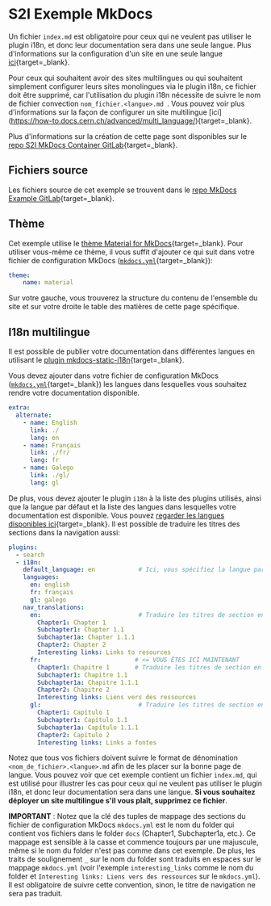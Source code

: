 # S2I Exemple MkDocs

Un fichier `index.md` est obligatoire pour ceux qui ne veulent pas utiliser le plugin i18n, et donc leur documentation sera dans une seule langue. Plus d'informations sur la configuration d'un site en une seule langue [ici](https://how-to.docs.cern.ch/advanced/single_language/){target=_blank}.

Pour ceux qui souhaitent avoir des sites multilingues ou qui souhaitent simplement configurer leurs sites monolingues via le plugin i18n, ce fichier doit être supprimé, car l'utilisation du plugin i18n nécessite de suivre le nom de fichier convection `nom_fichier.<langue>.md `. Vous pouvez voir plus d'informations sur la façon de configurer un site multilingue [ici] (https://how-to.docs.cern.ch/advanced/multi_language/){target=_blank}.

Plus d'informations sur la création de cette page sont disponibles sur le [repo S2I MkDocs Container GitLab](https://gitlab.cern.ch/authoring/documentation/s2i-mkdocs-container){target=_blank}.

## Fichiers source

Les fichiers source de cet exemple se trouvent dans le [repo MkDocs Example GitLab](https://gitlab.cern.ch/authoring/documentation/s2i-mkdocs-example){target=_blank}.

## Thème

Cet exemple utilise le [thème Material for MkDocs](https://squidfunk.github.io/mkdocs-material/){target=_blank}. Pour utiliser vous-même ce thème, il vous suffit d'ajouter ce qui suit dans votre fichier de configuration MkDocs ([`mkdocs.yml`](https://gitlab.cern.ch/authoring/documentation/s2i-mkdocs-example/blob/master/mkdocs.yml){target=_blank}):
```yaml
theme:
    name: material
```

Sur votre gauche, vous trouverez la structure du contenu de l'ensemble du site et sur votre droite le table des matières de cette page spécifique.

## I18n multilingue

Il est possible de publier votre documentation dans différentes langues en utilisant le [plugin mkdocs-static-i18n](https://github.com/ultrabug/mkdocs-static-i18n){target=_blank}.

Vous devez ajouter dans votre fichier de configuration MkDocs ([`mkdocs.yml`](https://gitlab.cern.ch/authoring/documentation/s2i-mkdocs-example/blob/master/mkdocs.yml){target=_blank}) les langues dans lesquelles vous souhaitez rendre votre documentation disponible.
```yaml
extra:
  alternate:
    - name: English
      link: ./
      lang: en
    - name: Français
      link: ./fr/
      lang: fr
    - name: Galego
      link: ./gl/
      lang: gl
```

De plus, vous devez ajouter le plugin `i18n` à la liste des plugins utilisés, ainsi que la langue par défaut et la liste des langues dans lesquelles votre documentation est disponible. Vous pouvez [regarder les langues disponibles ici](https://squidfunk.github.io/mkdocs-material/setup/changing-the-language/#configuration){target=_blank}. Il est possible de traduire les titres des sections dans la navigation aussi:
```yaml
plugins:
  - search
  - i18n:
    default_language: en            # Ici, vous spécifiez la langue par défaut, l'anglais dans cet exemple
    languages:
      en: english
      fr: français
      gl: galego
    nav_translations:
      en:                           # Traduire les titres de section en anglais
        Chapter1: Chapter 1
        Subchapter1: Chapter 1.1
        Subchapter1a: Chapter 1.1.1
        Chapter2: Chapter 2
        Interesting links: Links to resources
      fr:                          # <= VOUS ÊTES ICI MAINTENANT
        Chapter1: Chapitre 1       # Traduire les titres de section en français
        Subchapter1: Chapitre 1.1
        Subchapter1a: Chapitre 1.1.1
        Chapter2: Chapitre 2
        Interesting links: Liens vers des ressources
      gl:                           # Traduire les titres de section en galicien
        Chapter1: Capítulo 1
        Subchapter1: Capítulo 1.1
        Subchapter1a: Capítulo 1.1.1
        Chapter2: Capítulo 2
        Interesting links: Links a fontes
```

Notez que tous vos fichiers doivent suivre le format de dénomination `<nom_de_fichier>.<langue>.md` afin de les placer sur la bonne page de langue. Vous pouvez voir que cet exemple contient un fichier `index.md`, qui est utilisé pour illustrer les cas pour ceux qui ne veulent pas utiliser le plugin i18n, et donc leur documentation sera dans une langue. **Si vous souhaitez déployer un site multilingue s'il vous plaît, supprimez ce fichier**. 

**IMPORTANT** : Notez que la clé des tuples de mappage des sections du fichier de configuration MkDocs `mkdocs.yml` est le nom du folder qui contient vos fichiers dans le folder `docs` (Chapter1, Subchapter1a, etc.). Ce mappage est sensible à la casse et commence toujours par une majuscule, même si le nom du folder n'est pas comme dans cet exemple. De plus, les traits de soulignement `_` sur le nom du folder sont traduits en espaces sur le mappage `mkdocs.yml` (voir l'exemple `interesting_links` comme le nom du folder et `Interesting links: Liens vers des ressources` sur le `mkdocs.yml`). Il est obligatoire de suivre cette convention, sinon, le titre de navigation ne sera pas traduit.
